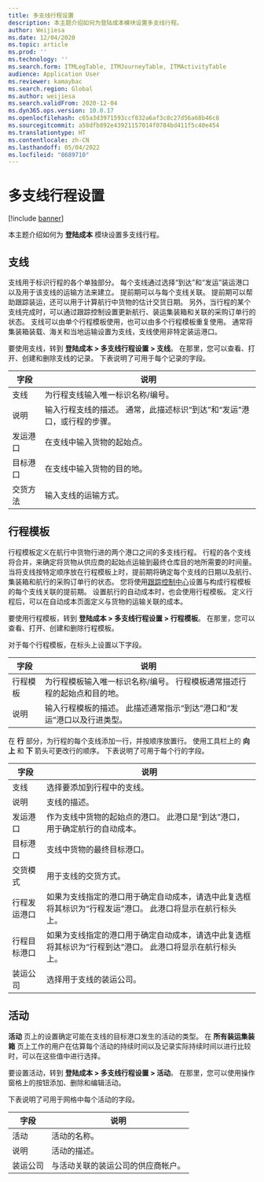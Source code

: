 ```yaml
---
title: 多支线行程设置
description: 本主题介绍如何为登陆成本模块设置多支线行程。
author: Weijiesa
ms.date: 12/04/2020
ms.topic: article
ms.prod: ''
ms.technology: ''
ms.search.form: ITMLegTable, ITMJourneyTable, ITMActivityTable
audience: Application User
ms.reviewer: kamaybac
ms.search.region: Global
ms.author: weijiesa
ms.search.validFrom: 2020-12-04
ms.dyn365.ops.version: 10.0.17
ms.openlocfilehash: c65a3d3971593ccf832a6af3c8c27d56a68b46c8
ms.sourcegitcommit: a58dfb892e43921157014f0784bd411f5c40e454
ms.translationtype: HT
ms.contentlocale: zh-CN
ms.lasthandoff: 05/04/2022
ms.locfileid: "8689710"
---
```

# <a name="multi-leg-journey-setup"></a>多支线行程设置

[!include [banner](../../includes/banner.md)]

本主题介绍如何为 **登陆成本** 模块设置多支线行程。

## <a name="legs"></a>支线

支线用于标识行程的各个单独部分。 每个支线通过选择“到达”和“发运”装运港口以及用于该支线的运输方法来建立。 提前期可以与每个支线关联。 提前期可以帮助跟踪装运，还可以用于计算航行中货物的估计交货日期。 另外，当行程的某个支线完成时，可以通过跟踪控制设置更新航行、装运集装箱和关联的采购订单行的状态。 支线可以由单个行程模板使用，也可以由多个行程模板重复使用。 通常将集装箱装载、海关和当地运输设置为支线，支线使用非特定装运港口。

要使用支线，转到 **登陆成本 \> 多支线行程设置 \> 支线**。 在那里，您可以查看、打开、创建和删除支线的记录。 下表说明了可用于每个记录的字段。

| 字段 | 说明 |
|---|---|
| 支线 | 为行程支线输入唯一标识名称/编号。 |
| 说明 | 输入行程支线的描述。 通常，此描述标识“到达”和“发运”港口，或行程的步骤。 |
| 发运港口 | 在支线中输入货物的起始点。 |
| 目标港口 | 在支线中输入货物的目的地。 |
| 交货方法 | 输入支线的运输方式。 |

## <a name="journey-templates"></a>行程模板

行程模板定义在航行中货物行进的两个港口之间的多支线行程。 行程的各个支线将合并，来确定将货物从供应商的起始点运输到最终仓库目的地所需要的时间量。 当将支线按特定顺序放在行程模板上时，提前期将确定每个支线的日期以及航行、集装箱和航行的采购订单行的状态。 您将使用[跟踪控制中心](delivery-information-setup.md)设置与构成行程模板的每个支线关联的提前期。 设置航行的自动成本时，也会使用行程模板。 定义行程后，可以在自动成本页面定义与货物的运输关联的成本。

要使用行程模板，转到 **登陆成本 \> 多支线行程设置 \> 行程模板**。 在那里，您可以查看、打开、创建和删除行程模板。

对于每个行程模板，在标头上设置以下字段。

| 字段 | 说明 |
|---|---|
| 行程模板 | 为行程模板输入唯一标识名称/编号。 行程模板通常描述行程的起始点和目的地。 |
| 说明 | 输入行程模板的描述。 此描述通常指示“到达”港口和“发运”港口以及行进类型。 |

在 **行** 部分，为行程的每个支线添加一行，并按顺序放置行。 使用工具栏上的 **向上** 和 **下** 箭头可更改行的顺序。 下表说明了可用于每个行的字段。

| 字段 | 说明 |
|---|---|
| 支线 | 选择要添加到行程中的支线。 |
| 说明 | 支线的描述。 |
| 发运港口 | 作为支线中货物的起始点的港口。 此港口是“到达”港口，用于确定航行的自动成本。 |
| 目标港口 | 支线中货物的最终目标港口。 |
| 交货模式 | 用于支线的交货方式。 |
| 行程发运港口 | 如果为支线指定的港口用于确定自动成本，请选中此复选框将其标识为“行程发运”港口。 此港口将显示在航行标头上。 |
| 行程目标港口 | 如果为支线指定的港口用于确定自动成本，请选中此复选框将其标识为“行程到达”港口。 此港口将显示在航行标头上。 |
| 装运公司 | 选择用于支线的装运公司。 |

## <a name="activities"></a>活动

**活动** 页上的设置确定可能在支线的目标港口发生的活动的类型。 在 **所有装运集装箱** 页上工作的用户在估算每个活动的持续时间以及记录实际持续时间以进行比较时，可以在这些值中进行选择。

要设置活动，转到 **登陆成本 \> 多支线行程设置 \> 活动**。 在那里，您可以使用操作窗格上的按钮添加、删除和编辑活动。

下表说明了可用于网格中每个活动的字段。

| 字段 | 说明 |
|---|---|
| 活动 | 活动的名称。 |
| 说明 | 活动的描述。 |
| 装运公司 | 与活动关联的装运公司的供应商帐户。 |
